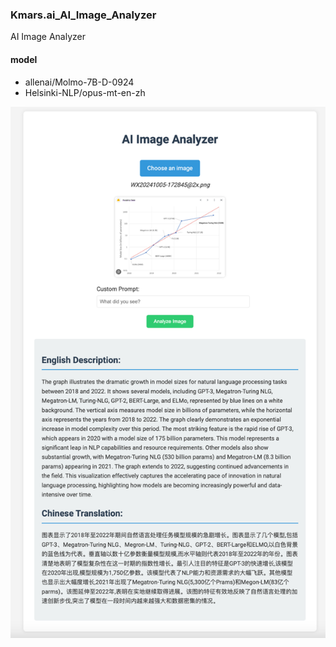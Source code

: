 ###  Kmars.ai_AI_Image_Analyzer
AI Image Analyzer 


#### model

* allenai/Molmo-7B-D-0924
* Helsinki-NLP/opus-mt-en-zh

![img.png](_img/img.png)

